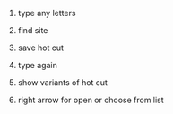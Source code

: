 1. type any letters
2. find site
3. save hot cut

4. type again
5. show variants of hot cut
6. right arrow for open or choose from list
